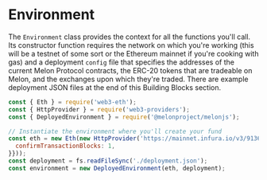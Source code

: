 # Environment

The `Environment` class provides the context for all the functions you'll call.  Its constructor function requires the network on which you're working \(this will be a testnet of some sort or the Ethereum mainnet if you're cooking with gas\) and a deployment `config` file that specifies the addresses of the current Melon Protocol contracts, the ERC-20 tokens that are tradeable on Melon, and the exchanges upon which they're traded. There are example deployment JSON files at the end of this Building Blocks section. 

```javascript
const { Eth } = require('web3-eth');
const { HttpProvider } = require('web3-providers');
const { DeployedEnvironment } = require('@melonproject/melonjs');

// Instantiate the environment where you'll create your fund
const eth = new Eth(new HttpProvider('https://mainnet.infura.io/v3/9136e09ace01493b86fed528cb6a87a5', {
  confirmTransactionBlocks: 1,
}}));
const deployment = fs.readFileSync('./deployment.json');
const environment = new DeployedEnvironment(eth, deployment);
```

